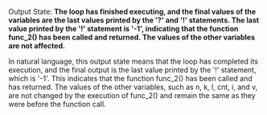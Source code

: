 Output State: **The loop has finished executing, and the final values of the variables are the last values printed by the '?' and '!' statements. The last value printed by the '!' statement is '-1', indicating that the function func_2() has been called and returned. The values of the other variables are not affected.**

In natural language, this output state means that the loop has completed its execution, and the final output is the last value printed by the '!' statement, which is '-1'. This indicates that the function func_2() has been called and has returned. The values of the other variables, such as n, k, l, cnt, i, and v, are not changed by the execution of func_2() and remain the same as they were before the function call.